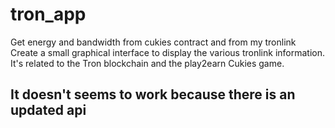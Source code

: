 # tron_app

Get energy and bandwidth from cukies contract and from my tronlink
Create a small graphical interface to display the various tronlink information.
It's related to the Tron blockchain and the play2earn Cukies game.

## It doesn't seems to work because there is an updated api